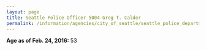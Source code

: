 ```yaml
---
layout: page
title: Seattle Police Officer 5004 Greg T. Calder
permalink: /information/agencies/city_of_seattle/seattle_police_department/copbook/5004/
---
```


**Age as of Feb. 24, 2016:** 53

